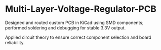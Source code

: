 # Multi-Layer-Voltage-Regulator-PCB
Designed and routed custom PCB in KiCad using SMD components; performed soldering and debugging for stable 3.3V output. 

Applied circuit theory to ensure correct component selection and board reliability.
